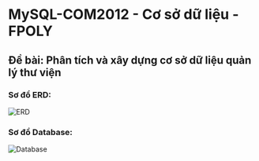 # MySQL-COM2012 - Cơ sở dữ liệu - FPOLY

## Đề bài: Phân tích và xây dựng cơ sở dữ liệu quản lý thư viện

### Sơ đồ ERD:
![ERD](https://s3.gifyu.com/images/erd.png)

### Sơ đồ Database:
![Database](https://s3.gifyu.com/images/dtb.png)
